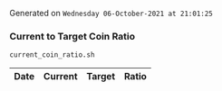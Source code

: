 Generated on `Wednesday 06-October-2021 at 21:01:25`

### Current to Target Coin Ratio
`current_coin_ratio.sh`

Date|Current|Target|Ratio
---|---|---|---

